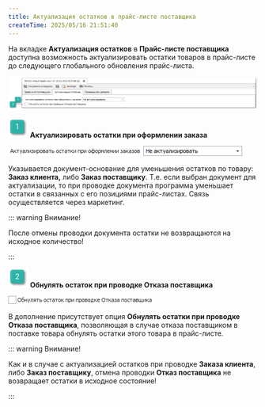 ```yaml
---
title: Актуализация остатков в прайс-листе поставщика
createTime: 2025/05/16 21:51:40
---
```

На вкладке **Актуализация остатков** в **Прайс-листе поставщика** доступна возможность актуализировать остатки товаров в прайс-листе до следующего глобального обновления прайс-листа. 

![](../../../assets/work/one/284.png)

![](../../../assets/work/one/006.png) **Актуализировать остатки при оформлении заказа**

![](../../../assets/work/one/285.png)

Указывается документ-основание для уменьшения остатков по товару: **Заказ клиента,** либо **Заказ поставщику**. Т.е. если выбран документ для актуализации, то при проводке документа программа уменьшает остатки в связанных с его позициями прайс-листах. Связь осуществляется через маркетинг.

::: warning Внимание!

После отмены проводки документа остатки не возвращаются на исходное количество!

:::

![](../../../assets/work/one/008.png) **Обнулять остаток при проводке Отказа поставщика**

![](../../../assets/work/one/286.png)

В дополнение присутствует опция **Обнулять остатки при проводке Отказа поставщика**, позволяющая в случае отказа поставщиком в поставке товара обнулять остатки этого товара в прайс-листе.

::: warning Внимание!

Как и в случае с актуализацией остатков при проводке **Заказа клиента**, либо **Заказ поставщику**, отмена проводки **Отказ поставщика** не возвращает остатки в исходное состояние!

:::